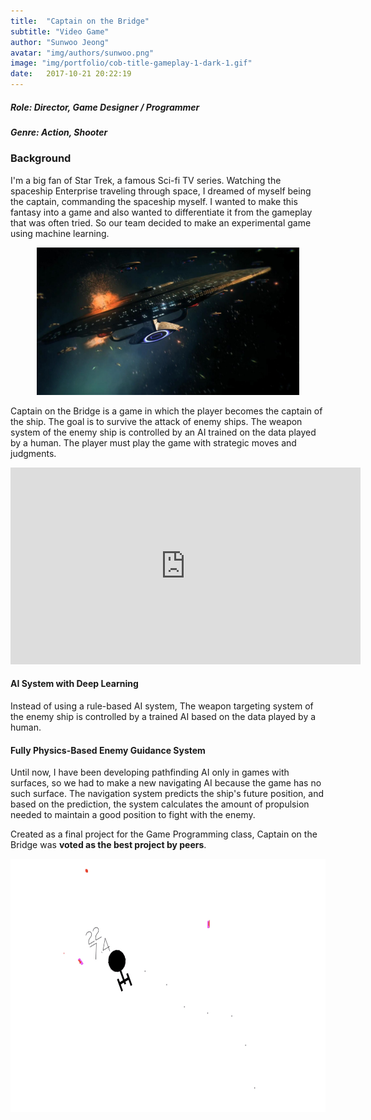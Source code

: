 ```yaml
---
title:  "Captain on the Bridge"
subtitle: "Video Game"
author: "Sunwoo Jeong"
avatar: "img/authors/sunwoo.png"
image: "img/portfolio/cob-title-gameplay-1-dark-1.gif"
date:   2017-10-21 20:22:19
---
```


##### Role: Director, Game Designer / Programmer
##### Genre: Action, Shooter

### Background

I'm a big fan of Star Trek, a famous Sci-fi TV series. Watching the spaceship Enterprise traveling through space, I dreamed of myself being the captain, commanding the spaceship myself. I wanted to make this fantasy into a game and also wanted to differentiate it from the gameplay that was often tried. So our team decided to make an experimental game using machine learning.

<center> <img src="/img/star-trek-battle.jpg" width="420" height="236"/> </center>

Captain on the Bridge is a game in which the player becomes the captain of the ship. The goal is to survive the attack of enemy ships. The weapon system of the enemy ship is controlled by an AI trained on the data played by a human. The player must play the game with strategic moves and judgments.

<center>
<iframe width="560" height="315" src="https://www.youtube.com/embed/D8L49wHhZc4" frameborder="0" allow="accelerometer; autoplay; encrypted-media; gyroscope; picture-in-picture" allowfullscreen></iframe>
</center>

#### AI System with Deep Learning
Instead of using a rule-based AI system, The weapon targeting system of the enemy ship is controlled by a trained AI based on the data played by a human.

#### Fully Physics-Based Enemy Guidance System
Until now, I have been developing pathfinding AI only in games with surfaces, so we had to make a new navigating AI because the game has no such surface. The navigation system predicts the ship's future position, and based on the prediction, the system calculates the amount of propulsion needed to maintain a good position to fight with the enemy.

Created as a final project for the Game Programming class, Captain on the Bridge was **voted as the best project by peers**.

<center> <img src="/img/portfolio/cob-title-1.jpg" width="648" height="405"/> </center>
